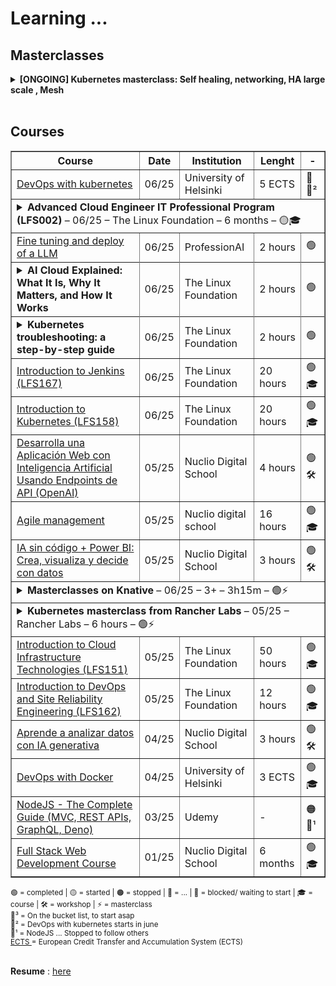 # Learning ...
<!--
![Banner](https://images.unsplash.com/photo-1503023345310-bd7c1de61c7d?auto=format&fit=crop&w=1350&q=80)
![GitHub repo size](https://img.shields.io/github/repo-size/username/repo-name)
![License](https://img.shields.io/badge/license-MIT-blue)
[![Demo](https://img.shields.io/badge/Demo-Link-green)](https://your-demo-url.com)
-->
## Masterclasses
<details>
      <summary>
        <strong>[ONGOING] Kubernetes masterclass: Self healing, networking, HA large scale , Mesh </strong>
      </summary>
			<!-- 2 +++++++++++++++++++++++++++++++++++++++++++++++++++++++++++++++++++++++++++++++++++++++++++++++++++++++++++++++++++++++++++++++++++++++++++++++++ -->
		<details style="margin:0; padding-left:1em;">
		  <summary style="margin: 0; padding: 0;">✅ 37 mins - Kubernetes Design Principles: Understand the Why - Saad Ali, Google</summary>
			&nbsp; <sub> 🔗 Link to YT: <a href="https://www.youtube.com/watch?v=ZuIQurh_kDk" target="_blank">here</a></sub><br>
  <blockquote style="margin:0; padding-left:1em;">
		    <sub>
		      Kubernetes is quickly becoming indispensable for managing and deploying workloads on distributed systems across both cloud and on-prem environments.  
		      While most people are now familiar with how to use Kubernetes, few are aware of the “why” behind it.  
		      Why does the Kubernetes API look the way it does?  
		      Why do Kubernetes components only interact with each other through the Kubernetes API?  
		      Why is there a PersistentVolumeClaim object when you could easily reference a volume directly from a pod?  
		      To answer these questions and help you develop a deeper understanding of Kubernetes, this talk exposes the principles underpinning the design of Kubernetes.  
		    </sub>  
		  </blockquote>
		</details>
			<!-- 2 +++++++++++++++++++++++++++++++++++++++++++++++++++++++++++++++++++++++++++++++++++++++++++++++++++++++++++++++++++++++++++++++++++++++++++++++++ -->
	<details style="margin:0; padding-left:1em;">
		  <summary style="margin: 0; padding: 0;"><sub>✅ - 35 mins -  Certifik8s: All You Need to Know About Certificates in Kubernetes [I] - Alexander Brand, Apprenda </sub></summary>
			&nbsp; <sub> 🔗 Link to YT: <a href="https://www.youtube.com/watch?v=gXz4cq3PKdg" target="_blank">here</a></sub><br>
  <blockquote style="margin:0; padding-left:1em;">
	  Certificates are an integral part of a secure Kubernetes cluster deployment. 
				They are mainly used to secure the Kubernetes API server using TLS,
				but certificates (and keys) are also used for other cluster functions such as client authentication,
				encryption of secrets, TLS bootstrapping, and the generation of service account tokens.<br>
			  Certificates pose interesting challenges to cluster operators. What does the certificate setup look like in an ideal scenario? 
				How long should certificates be valid for? 
				When nearing expiration dates, 
				how can certificates be rotated to ensure the cluster remains operational? 
				These challenges must be understood when it comes to deploying and operating a Kubernetes cluster.
				<br>
			  After this talk, you should have a better understanding of:
			  <br>&nbsp;&nbsp;&nbsp;&nbsp;• How each cluster component uses certificates for secure communications  
			  <br>&nbsp;&nbsp;&nbsp;&nbsp;• How certificates can be used for authentication, including service account tokens  
			  <br>&nbsp;&nbsp;&nbsp;&nbsp;• How the Kubelet TLS bootstrapping process works  
			  <br>&nbsp;&nbsp;&nbsp;&nbsp;• How to plan, generate and deploy the certificates required for a secure cluster  
			  <br>&nbsp;&nbsp;&nbsp;&nbsp;• How to rotate certificates that are nearing their expiration date  
			  <br><br>
			  <strong>About Alexander Brand</strong>  
			  Alex works on the Kismatic Enterprise Toolkit at Apprenda, making the deployment of production Kubernetes clusters easier. 
			He has been involved with Kubernetes and related projects since early 2016. Before Apprenda, 
			Alex attended Queen's University in Canada, where he majored in Biomedical Computing.
			</blockquote>
		</details>
	<sub> -<a href="https://www.youtube.com/watch?v=90kZRyPcRZw" target="_blank">
			   Kubernetes Deconstructed: Understanding Kubernetes by Breaking It Down - Carson Anderson, DOMO</a></sub><br>
	<sub> -<a href="https://www.youtube.com/watch?v=3KtEAa7_duA" target="_blank">
				  (5y ago) LISA19 - Deep Dive into Kubernetes Internals for Builders and Operators    </a></sub><br>
	<sub> -<a href="https://www.youtube.com/watch?v=S2BQz-5cboA" target="_blank">
				  (1y ago)  Crossplane Intro and Deep Dive - the Cloud Native Control Plane Framework </a></sub><br>
	Self Healing: <br> 
	<sub> -<a href="https://www.youtube.com/watch?v=91dgNqma7-Q" target="_blank">
				  (1y ago)        The Magic of Kubernetes Self-Healing Capabilities - Saad Ali, Google    </a></sub><br>
	<sub> -<a href="https://www.youtube.com/watch?v=bsrXifq3Pjc" target="_blank">
				  (8y ago)         Deploying Self Healing Services With Kubernetes w/ Rob Scott     </a></sub><br>
	<sub> -<a href="https://www.youtube.com/watch?v=3psxcNttPtA" target="_blank">
				  (1y ago)         "Kubernetes self-healing: HA for services and control plane"  - Lukasz Sztachanski i Lukasz Luczaj</a></sub><br>
	Networking: <br>
	<sub> -<a href="https://www.youtube.com/watch?v=Mj04QOqAaJ8" target="_blank">
				  Understanding Kubernetes Networking in 30 Minutes - Ricardo Katz & James Strong  </a></sub><br>
	<sub> -<a href="https://www.youtube.com/watch?v=0Omvgd7Hg1I" target="_blank">
				   Life of a Packet [I] - Michael Rubin, Google   </a></sub><br>
	<sub> -<a href="https://www.youtube.com/watch?v=InZVNuKY5GY" target="_blank">
				    Tutorial: Communication Is Key - Understanding Kubernetes Networking - Jeff Poole, Vivint Smart Home  </a></sub><br>
	<sub> -<a href="https://www.youtube.com/watch?v=920BZXvQpVs" target="_blank">
				   Surviving Day 2 - How to Troubleshoot Kubernetes Networking - Thomas Graf, Isovalent </a></sub><br>
	<sub> -<a href="https://www.youtube.com/watch?v=tq9ng_Nz9j8" target="_blank">
				 Kubernetes Networking Intro and Deep-Dive - Bowei Du & Tim Hockin, Google </a></sub><br>
	<sub> -<a href="https://www.youtube.com/watch?v=B6FsWNUnRo0&list=PLSAko72nKb8QWsfPpBlsw-kOdMBD7sra-" target="_blank">
				  Understanding Kubernetes Networking. Part 1: Container Networking  </a></sub><br>
			<!-- 2 +++++++++++++++++++++++++++++++++++++++++++++++++++++++++++++++++++++++++++++++++++++++++++++++++++++++++++++++++++++++++++++++++++++++++++++++++ -->
		<details style="margin:0; padding-left:1em;">
		  <summary style="margin: 0; padding: 0;">✅ Tutorial: From CNI Zero to CNI Hero: A Kubernetes Networking Tutorial Using CNI </summary>
			&nbsp; <sub> 🔗 Link to YT: <a href="https://www.youtube.com/watch?v=YumoKGhuZ2o" target="_blank">here</a></sub><br>
  <blockquote style="margin:0; padding-left:1em;">
<a href="https://github.com/luigicucciolillo/StudyMaterial/tree/main/Masterclasses/CNI/%20Tutorial%3A%20From%20CNI%20Zero%20to%20CNI%20Hero%3A%20A%20Kubernetes%20Networking%20Tutorial%20Using%20CNI%20" target="_blank">
				  material available here:</a><br>
<a href="https://github.com/luigicucciolillo/cni-hero-hands-on" target="_blank">
				  fork of demo</a><br> 
		  </blockquote>
		</details>
 HA large Scale: <br>
	<sub> -<a href="https://www.youtube.com/watch?v=NpT9RraqKdY" target="_blank">
				Highly Available Kubernetes Clusters - Best Practices - Meaghan Kjelland & Karan Goel, Google </a></sub><br>
	<sub> -<a href="https://www.youtube.com/watch?v=AYNaaXlV8LQ" target="_blank">
				  (1y ago)      Building a Large Scale Multi-Cloud Multi-Region SaaS Platform with Kubernetes Controllers </a></sub><br>
	<sub> -<a href="https://www.youtube.com/watch?v=WRACr5nXl9U" target="_blank">
				  (1y ago)      Architecting Resilience: Lessons from Managing 7K+ Kubernetes Clusters at Scale  </a></sub><br>
	Mesh: Istio and Cilium:  <br> 
	<sub> -<a href="https://www.youtube.com/watch?v=bEFILWrRJJ4" target="_blank">
				  (5y ago)         Demystifying Service Mesh, HashiCorp   </a></sub><br>
	<sub> -<a href="https://www.youtube.com/watch?v=91oylZSoYzM" target="_blank">
				  (1y ago) Comparing Sidecar-Less Service Mesh from Cilium and Istio - Christian Posta, Solo.io </a></sub><br>
	<sub> -<a href="https://www.youtube.com/watch?v=qbB3TEiOb24" target="_blank">
				  (1y ago)    Simplifying Multi-Cluster and Multi-Cloud Deployments with Cilium - Liz Rice, Isovalent </a></sub><br>
	<sub> -<a href="https://www.youtube.com/watch?v=x2qemf9Wmqo" target="_blank">
				  (1y ago)  Istio Ambient Service Mesh Made Simple - Lin Sun, Solo.io </a></sub><br>
	<sub> -<a href="https://www.youtube.com/watch?v=xTUiXLqfJms" target="_blank">
				  (1y ago)   Best-Practices for Securing Egress Traffic with Istio - Niranjan Shankar, Microsoft </a></sub><br>
	<sub> -<a href="https://www.youtube.com/watch?v=XW10IpsTmH8" target="_blank">
				  (6mm ago)    What Istio Got Wrong: Learnings from the Last Seven Years of Service Mesh - C. Posta, L. Ryan  </a></sub><br>
	<sub> -<a href="https://www.youtube.com/watch?v=XW10IpsTmH8" target="_blank">
				  (1y ago)     Reliable multi-cluster application architectures with Istio - Ameer Abbas & John Howard, Google </a></sub><br>
	<sub> -<a href="https://www.youtube.com/watch?v=qbB3TEiOb24" target="_blank">
				  (1y ago)     What Istio Got Wrong: Learnings from the Last Seven Years of Service Mesh - C. Posta, L. Ryan </a></sub><br>
	<sub> -<a href="https://www.youtube.com/watch?v=_8FNsvoECPU" target="_blank">
				  (1y ago)       Create resilient multi-cluster, multi-regional and multi-tenant architectures with Istio and K8s   </a></sub><br>
</details>

<br>

## Courses

<table border="1" cellspacing="0" cellpadding="8">
  <thead> <tr> <th>Course</th>  <th>Date</th>  <th>Institution</th>  <th>Lenght</th>  <th> - </th> </tr> </thead>
  <tbody>
 <!--   <tr>
      <td><a href="https://www.coursera.org/specializations/cloud-native-development-openshift-kubernetes" target="_blank">
        Cloud-Native Development with OpenShift and Kubernetes</a></td>
	      <td>?/25</td>
	      <td>Red Hat/ Coursera</td>
	      <td> 1 month</td>
	      <td>🛑💬³</td>
    </tr> 
-->
    <tr>
      <td><a href="https://devopswithkubernetes.com/" target="_blank">
        DevOps with kubernetes</a></td>
	      <td>06/25</td>
	      <td>University of Helsinki</td>
	      <td>5 ECTS</td>
	      <td>🛑💬²</td>
    </tr>
<!-- Tabella a scomparsa per Advanced Cloud Engineer IT Professional Program (LFS002)-->
<tr>
  <td colspan="5">
    <details>
      <summary>
        <strong>Advanced Cloud Engineer IT Professional Program (LFS002)</strong>
        – 06/25 – The Linux Foundation – 6 months – 🟡🎓
      </summary>
      <table style="width: 100%; margin-top: 10px;">
        <tr>
          <td><strong>Courses:</strong></td>
          <td colspan="4">
		  <a href="https://training.linuxfoundation.org/training/advanced-cloud-engineer-it-professional-program/" target="_blank">
          Advanced Cloud Engineer IT Professional Program (LFS002) <br>
    </a>
            <sub>- <a href="y" target="_blank">Containers Fundamentals (LFS253)</a></sub><br>
            <sub>- <a href="y" target="_blank">Kubernetes Fundamentals (LFS258)</a></sub><br>
            <sub>- <a href="y" target="_blank">Monitoring Systems and Services with Prometheus (LFS241)</a></sub><br>
            <sub>- <a href="y" target="_blank">Cloud Native Logging with Fluentd and Fluent Bit (LFS242)</a></sub><br>
            <sub>- <a href="y" target="_blank">Managing Kubernetes Applications with Helm (LFS244)</a></sub><br>
            <sub>- <a href="y" target="_blank">Service Mesh Fundamentals (LFS243)</a></sub>
          </td>
        </tr>
        <tr>
          <td><strong>Date:</strong></td>
          <td>06/25</td>
          <td><strong>Next milestone:</strong></td>
          <td colspan="2">Complete Containers Fundamentals (LFS253)</td>
        </tr>
        <tr>
          <td><strong>Provider:</strong></td>
          <td>The Linux Foundation</td>
          <td><strong>Instructor:</strong></td>
          <td colspan="2">Kelsey Hightower (guest), LF instructors</td>
        </tr>
        <tr>
          <td><strong>Duration:</strong></td>
          <td>6 months</td>
          <td><strong>Learning format:</strong></td>
          <td colspan="2">Self-paced + Labs</td>
        </tr>
        <tr>
          <td><strong>Status:</strong></td>
          <td>🟡 In progress</td>
          <td><strong>Completion expected:</strong></td>
          <td colspan="2">Q3 2025</td>
        </tr>
      </table>
    </details>
  </td>
</tr>
  <tr>
      <td><a href="https://github.com/luigicucciolillo/Certifications/tree/main/ProfessionAI/Fine-tuning%20%26%20Deploy%20di%20un%20LLM" target="_blank">
        Fine tuning and deploy of a LLM</a></td>
	      <td>06/25</td>
	      <td>ProfessionAI</td>
	      <td>2 hours</td>
	      <td>🟢</td>
    </tr>   
	  <tr>
  <tr>
   <td>
    <details>
      <summary>
        <strong> AI Cloud Explained: What It Is, Why It Matters, and How It Works </strong>
      </summary>
	    Link to official course 
      <a href="https://trainingportal.linuxfoundation.org/learn/course/ai-cloud-explained-what-it-is-why-it-matters-and-how-it-works/main/ai-cloud-explained-what-it-is-why-it-matters-and-how-it-works" target="_blank">
        here</a><br>
		Explore how AI Cloud revolutionizes AI workloads by providing scalable computing, seamless integration, and real-time processing. Learn how this powerful infrastructure enables businesses to optimize AI model training, deployment, and performance with efficiency and flexibility.
    </details>
          </td>
	  	      <td>06/25</td>
	  <td>The Linux Foundation</td>
	      <td>2 hours</td>
	      <td>🟢</td>
    </tr>
  </td>
</tr>  
	<tr>
  <tr>
   <td>
    <details>
      <summary>
        <strong>Kubernetes troubleshooting: a step-by-step guide </strong>
      </summary>
	    Link to official course 
      <a href="https://trainingportal.linuxfoundation.org/learn/course/kubernetes-troubleshooting-a-step-by-step-guide/main/kubernetes-troubleshooting-a-step-by-step-guide?page=1" target="_blank">
        here</a><br>
		Explaination and analysis (with Devtron) of the following common errors, their possible root causes and how to fix them:<br>
		   - CRASHLOOPBACKOFF<br>
		   -- OOMKilled<br>
		   -- CPU throttling<br>
		   - ENV Variables/Secrets Mount Issue<br> 
		   - Database connection issues
    </details>
          </td>
	  	      <td>06/25</td>
	  <td>The Linux Foundation</td>
	      <td>2 hours</td>
	      <td>🟢</td>
    </tr>
  </td>
</tr>  
  <tr>
      <td><a href="https://github.com/luigicucciolillo/Certifications/tree/main/The%20linux%20foundation/Introduction%20to%20Jenkins%20LFS167" target="_blank">
        Introduction to Jenkins (LFS167)</a></td>
	      <td>06/25</td>
	      <td>The Linux Foundation</td>
	      <td>20 hours</td>
	      <td>🟢🎓</td>
    </tr>
<tr><td> <a href="https://github.com/luigicucciolillo/Certifications/tree/main/The%20linux%20foundation/Introduction%20to%20Kubernetes%20LFS158" target="_blank">
	Introduction to Kubernetes (LFS158)</a> </td><td>06/25</td> <td>The Linux Foundation</td> <td> 20 hours </td> <td>🟢🎓</td>
</tr>
<tr><td><a href="https://github.com/luigicucciolillo/Certifications/tree/main/Nuclio%20digital%20school/workshop%20-%20crea%20tu%20applicacion%20que%20usa%20inteligencia%20artificial" target="_blank">
        Desarrolla una Aplicación Web con Inteligencia Artificial Usando Endpoints de API (OpenAI)</a></td><td>05/25</td><td>Nuclio Digital School</td><td>4 hours</td><td>🟢🛠️</td>
</tr>
<tr><td> <a href="https://github.com/luigicucciolillo/Certifications/tree/main/Nuclio%20digital%20school/Agile%20management" target="_blank">
	Agile management</a> </td><td>05/25</td> <td>Nuclio digital school</td> <td> 16 hours </td> <td>🟢🎓</td>
</tr>
<tr><td><a href="https://github.com/luigicucciolillo/Certifications/tree/main/Nuclio%20digital%20school/workshop%20-%20IA%20sin%20codigo%20%2B%20power%20BI" target="_blank">
	IA sin código + Power BI: Crea, visualiza y decide con datos </a></td><td>05/25</td> <td>Nuclio Digital School</td><td> 3 hours </td><td>🟢🛠️</td>
</tr>
  <td colspan="5">
    <details>
      <summary>
        <strong>Masterclasses on Knative </strong>
        – 06/25 – 3+ – 3h15m – 🟢⚡
      </summary>
      <table style="width: 100%; margin-top: 10px;">
	  <tr>
      <td>
        <a href="https://github.com/luigicucciolillo/StudyMaterial/tree/main/Masterclasses/Knative" target="_blank">
          Masterclasses on Knative
        </a>
        <br>
        <sub> - 
        <a href="https://github.com/luigicucciolillo/StudyMaterial/tree/main/Masterclasses/Knative/Knative%20A%20Kubernetes%20Framework%20to%20Manage%20Serverless%20Workloads%20by%20Nikhil%20Barthwal%2C%20Google" target="_blank">
          Knative: A Kubernetes Framework to Manage Serverless Workloads
        </a>
        </sub> 
        <br>
        <sub> - 
        <a href="https://github.com/luigicucciolillo/StudyMaterial/tree/main/Masterclasses/Knative/Unleashing%20the%20Power%20of%20Serverless%20on%20Kubernetes%20with%20Knative%2C%20Crossplane%2C%20Dapr%20%26%20KEDA" target="_blank">
          Unleashing the Power of Serverless on Kubernetes with Knative,Crossplane,Dapr
        </a>
        </sub> 
        <br>
        <sub> - 
        <a href="https://github.com/luigicucciolillo/StudyMaterial/tree/main/Masterclasses/Knative/Use%20Knative%20When%20You%20Can%2C%20and%20Kubernetes%20When%20You%20Must" target="_blank">
          Use Knative When You Can, and Kubernetes When You Must
        </a>
        </sub> 
        <br>
        <sub> - 
        <a href="https://github.com/luigicucciolillo/StudyMaterial/tree/main/Masterclasses/Knative/Corso%20Knative%2C%20a%20serverless%20environment%20for%20Kubernetes%20Lui" target="_blank">
          Corso Knative, a serverless environment for Kubernetes
        </a>
        </sub> 
        <br>
        <sub> - 
        <a href="https://github.com/luigicucciolillo/StudyMaterial/tree/main/Masterclasses/Knative/Inside%20Knative%20Serving%20-%20Dominik%20Tornow%2C%20SAP%20%26%20Andrew%20Chen%2C%20Google" target="_blank">
          Inside Knative Serving
        </a>
        </sub> 
        <br>
      </td>
      <td>05/25</td>
      <td>
        <br>
        <sub> Barthwal, Google </sub>
        <br>
        <sub> Salatino, Diagrid.io</sub>
      <br>
      <sub> Hadas & Maximilien, IBM</sub>
      <br>
      <sub> Leoni, Sorint lab</sub>
      <br>
      <sub> Tornow&Chen, SAP&Google</sub>
      <br>
      </td>
      <td>3h 15m</td>
      <td>🟢⚡</td>
    </tr>
	      </table>
    </details>
  </td>
</tr>
	<tr>
  <td colspan="5">
    <details>
      <summary>
        <strong>Kubernetes masterclass from Rancher Labs </strong>
        – 05/25 – Rancher Labs – 6 hours – 🟢⚡
      </summary>
      <table style="width: 100%; margin-top: 10px;">
	        <thead>
    <tr>
      <th>Course</th>
      <th>Date</th>
      <th>Institution</th>
      <th>Lenght</th>
      <th> - </th>
    </tr>
  </thead>
  <tr>
      <td><a href="https://github.com/luigicucciolillo/StudyMaterial/tree/main/Masterclasses/Kubernetes%20masterclass%20from%20Rancher" target="_blank">
	  Kubernetes masterclass from Rancher Labs</a><br>
        <sub> - <a href="https://github.com/luigicucciolillo/StudyMaterial/tree/main/Masterclasses/Kubernetes%20masterclass%20from%20Rancher" target="_blank">
          Intro to kubernetes and rancher</a></sub><br>
        <sub> - <a href="https://github.com/luigicucciolillo/StudyMaterial/tree/main/Masterclasses/Kubernetes%20masterclass%20from%20Rancher/1%20-%20Intro%20to%20K3s%20Online%20Training%20Lightweight%20Kubernetes" target="_blank">
          Intro to K3s Online Training: Lightweight Kubernetes   </a></sub><br>
        <sub> - <a href="https://github.com/luigicucciolillo/StudyMaterial/tree/main/Masterclasses/Kubernetes%20masterclass%20from%20Rancher/2%20-%20Kubernetes%20Master%20Class%20Understanding%20and%20Implementing%20Service%20Mesh" target="_blank"> Understanding and Implementing Service Mesh</a> </sub><br>
        <sub> - <a href="https://github.com/luigicucciolillo/StudyMaterial/tree/main/Masterclasses/Kubernetes%20masterclass%20from%20Rancher/3%20-%20Kubernetes%20Master%20Class%20Monitoring%20and%20Alerting%20with%20Prometheus%20%26%20Grafana" target="_blank">Monitoring and Alerting with Prometheus & Grafana</a></sub><br>
      </td>
      <td>05/25</td>
      <td>
        Rancher Labs
      </td>
      <td> 6 hours</td>
      <td>🟢⚡</td>
    </tr>
	</table>
    </details>
  </td>
</tr>
    <tr>
      <td>
        <a href="https://github.com/luigicucciolillo/Certifications/tree/main/The%20linux%20foundation/Introduction%20to%20Cloud%20Infrastructure%20Technologies%20LFS151" target="_blank">
          Introduction to Cloud Infrastructure Technologies (LFS151)
        </a>
      </td>
      <td>05/25</td>
      <td>The Linux Foundation</td>
      <td>50 hours</td>
      <td>🟢🎓</td>
    </tr>
    <tr>
      <td>
        <a href="https://github.com/luigicucciolillo/Certifications/tree/main/The%20linux%20foundation/Introduction%20to%20DevOps%20and%20Site%20Reliability%20Engineering%20LFS162" target="_blank">
        Introduction to DevOps and Site Reliability Engineering (LFS162)
        </a>
      </td>
      <td>05/25</td>
      <td>The Linux Foundation</td>
      <td>12 hours</td>
      <td>🟢🎓</td>
    </tr>
    <tr>
      <td>
        <a href="https://github.com/luigicucciolillo/Certifications/tree/main/Nuclio%20digital%20school/workshop%20-%20Aprende%20a%20analizar%20datos%20con%20IA%20generativa" target="_blank">
        Aprende a analizar datos con IA generativa
        </a>
      </td>  
      <td>04/25</td>
      <td>Nuclio Digital School</td>
      <td>
        3 hours
      </td>
      <td>🟢🛠️</td>
    </tr>
    <tr>
      <td>
        <a href="https://github.com/luigicucciolillo/Certifications/tree/main/DevOps%20with%20Docker%20-%20Helsinki%20University" target="_blank">
          DevOps with Docker
        </a>
      </td>
      <td>04/25</td>
      <td>University of Helsinki</td>
      <td>3 ECTS</td>
      <td>🟢🎓</td>
    </tr>
    <tr>
      <td>
        <a href="https://www.udemy.com/course/nodejs-the-complete-guide/?srsltid=AfmBOopQY5H91x0__bmJZcLIRDGMmQbi0X5WQE4TGY3kSHFZlXlJtYsC&couponCode=LETSLEARNNOW" target="_blank">
        NodeJS - The Complete Guide (MVC, REST APIs, GraphQL, Deno)
        </a>
      </td>
      <td>03/25</td>
      <td>Udemy</td>
      <td>-</td>
      <td>🟠💬¹</td>
    </tr>
    <tr>
      <td>
        <a href="https://github.com/luigicucciolillo/Certifications/tree/main/Nuclio%20digital%20school/Full%20stack%20development%20-%20Nuclio%20digital%20school" target="_blank">
        Full Stack Web Development Course
        </a>
      </td>
      <td>01/25</td>
      <td>Nuclio Digital School</td>
      <td>6 months</td>
      <td>🟢🎓</td>
    </tr>
  </tbody>
</table>

<sub> 
🟢 = completed | 
🟡 = started |
🟠 = stopped |
🔵 = ... |
🛑 = blocked/ waiting to start |
🎓 = course |
🛠️ = workshop |
⚡ = masterclass
</sub> 
<br>

<sub> 
💬³ = On the bucket list, to start asap <br>
💬² = DevOps with kubernetes starts in june <br>
💬¹ = NodeJS ... Stopped to follow others <br>
<a href="https://education.ec.europa.eu/it/education-levels/higher-education/inclusive-and-connected-higher-education/european-credit-transfer-and-accumulation-system" target="_blank">
ECTS
</a>
= European Credit Transfer and Accumulation System (ECTS)
</sub>
<br>
<br>

**Resume** : 
<a href="https://github.com/luigicucciolillo/Certifications/blob/main/resume/CV_cucciolillo.pdf" target="_blank">
here
</a>


<!--
**luigicucciolillo/luigicucciolillo** is a ✨ _special_ ✨ repository because its `README.md` (this file) appears on your GitHub profile.
💬¹  💬²  💬³  💬⁴  💬⁵
- 🔭 🌱 👯 🤔 💬 📫 😄 ⚡ 

Wishlist:
https://www.coursera.org/learn/npp-linux-networking

https://www.coursera.org/learn/applications-development-microservices-serverless-openshift
https://www.coursera.org/learn/advanced-kubernetes-third-course-3
https://www.coursera.org/specializations/cloud-computing

https://www.coursera.org/projects/pod-management-with-kubernetes-run-containerized-workloads
https://www.coursera.org/projects/scaling-e-commerce-with-kubernetes-deploy-web-apps
-->
